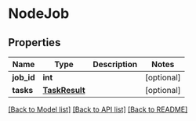 # NodeJob

## Properties
Name | Type | Description | Notes
------------ | ------------- | ------------- | -------------
**job_id** | **int** |  | [optional] 
**tasks** | [**TaskResult**](TaskResult.md) |  | [optional] 

[[Back to Model list]](../README.md#documentation-for-models) [[Back to API list]](../README.md#documentation-for-api-endpoints) [[Back to README]](../README.md)


